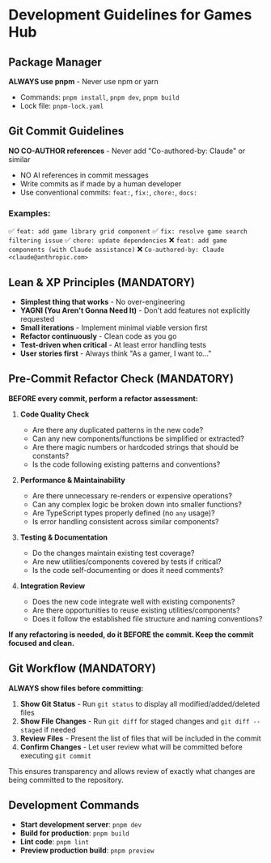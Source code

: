 # Development Guidelines for Games Hub

## Package Manager

**ALWAYS use pnpm** - Never use npm or yarn
- Commands: `pnpm install`, `pnpm dev`, `pnpm build`
- Lock file: `pnpm-lock.yaml`

## Git Commit Guidelines

**NO CO-AUTHOR references** - Never add "Co-authored-by: Claude" or similar
- NO AI references in commit messages
- Write commits as if made by a human developer
- Use conventional commits: `feat:`, `fix:`, `chore:`, `docs:`

### Examples:
✅ `feat: add game library grid component`
✅ `fix: resolve game search filtering issue`
✅ `chore: update dependencies`
❌ `feat: add game components (with Claude assistance)`
❌ `Co-authored-by: Claude <claude@anthropic.com>`

## Lean & XP Principles (MANDATORY)

- **Simplest thing that works** - No over-engineering
- **YAGNI (You Aren't Gonna Need It)** - Don't add features not explicitly requested
- **Small iterations** - Implement minimal viable version first
- **Refactor continuously** - Clean code as you go
- **Test-driven when critical** - At least error handling tests
- **User stories first** - Always think "As a gamer, I want to..."

## Pre-Commit Refactor Check (MANDATORY)

**BEFORE every commit, perform a refactor assessment:**

1. **Code Quality Check**
   - Are there any duplicated patterns in the new code?
   - Can any new components/functions be simplified or extracted?
   - Are there magic numbers or hardcoded strings that should be constants?
   - Is the code following existing patterns and conventions?

2. **Performance & Maintainability**
   - Are there unnecessary re-renders or expensive operations?
   - Can any complex logic be broken down into smaller functions?
   - Are TypeScript types properly defined (no `any` usage)?
   - Is error handling consistent across similar components?

3. **Testing & Documentation**
   - Do the changes maintain existing test coverage?
   - Are new utilities/components covered by tests if critical?
   - Is the code self-documenting or does it need comments?

4. **Integration Review**
   - Does the new code integrate well with existing components?
   - Are there opportunities to reuse existing utilities/components?
   - Does it follow the established file structure and naming conventions?

**If any refactoring is needed, do it BEFORE the commit. Keep the commit focused and clean.**

## Git Workflow (MANDATORY)

**ALWAYS show files before committing:**

1. **Show Git Status** - Run `git status` to display all modified/added/deleted files
2. **Show File Changes** - Run `git diff` for staged changes and `git diff --staged` if needed
3. **Review Files** - Present the list of files that will be included in the commit
4. **Confirm Changes** - Let user review what will be committed before executing `git commit`

This ensures transparency and allows review of exactly what changes are being committed to the repository.

## Development Commands

- **Start development server**: `pnpm dev`
- **Build for production**: `pnpm build`
- **Lint code**: `pnpm lint`
- **Preview production build**: `pnpm preview`
